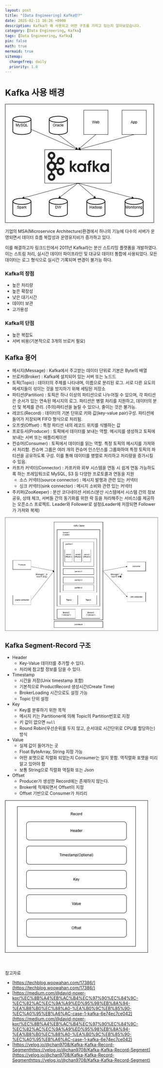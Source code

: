 ```yaml
---
layout: post
title: "[Data Engineering] Kafka란?"
date: 2025-02-11 16:26 +0900
description: Kafka가 왜 사용되고 어떤 구조를 가지고 있는지 알아보았습니다.
category: [Data Engineering, Kafka]
tags: [Data Engineering, Kafka]
pin: false
math: true
mermaid: true
sitemap:
  changefreq: daily
  priority: 1.0
---
```

# Kafka 사용 배경
![img](/assets/img/data_engineering/kafka/kafka.png)

기업의 MSA(Microservice Architecture)환경에서 하나의 기능에 다수의 서버가 운영되면서 데이터 흐름 복잡성과 운영유지비가 증가하고 있다.

이를 해결하고자 링크드인에서 2011년 Kafka라는 분산 스트리밍 플랫폼을 개발하였다. 이는 스트림 처리, 실시간 데이터 파이프라인 및 대규모 데이터 통합에 사용되었다. 모든 데이터는 로그 형식으로 실시간 기록되며 변경이 불가능 하다.

### Kafka의 장점
- 높은 처리량
- 높은 확장성
- 낮은 대기시간
- 데이터 보관
- 고가용성

### Kafka의 단점
- 높은 복잡도
- 서버 비용(기본적으로 3개의 브로커 필요)

## Kafka 용어
- 메시지(Message) : Kafka에서 주고받는 데이터 단위로 기본은 Byte의 배열
- 브로커(Broker) : Kafka에 설치되어 있는 서버 또는 노드드
- 토픽(Topic) : 데이터의 주제를 나타내며, 이름으로 분리된 로그. 서로 다른 요도의 메세지들이 섞이는 것을 방지하기 위해 세팅된 저장소
- 파티션(Partition) : 토픽은 하나 이상의 파티션으로 나누어질 수 있으며, 각 파티션은 순서가 있는 연속된 메시지의 로그. 파티션은 병렬 처리를 지원하고, 데이터의 분산 및 복제를 관리. 
(주의)파티션을 늘릴 수 있으나, 줄이는 것은 불가능.
- 레코드(Record) : 데이터의 기본 단위로 키와 값(key-value pair)구성. 파티션에 들어가 저장되며 FIFO 형식으로 처리됨.
- 오프셋(Offset) : 특정 파티션 내의 레코드 위치를 식별하는 값
- 프로듀서(Producer) : 토픽에서 데이터를 보내는 역할. 메시지를 생성하고 토픽에 보내는 서버 또는 애플리케이션
- 컨슈머(Consumer) : 토픽에서 데이터를 읽는 역할. 특정 토픽의 메시지를 가져와서 처리함. 컨슈머 그룹은 여러 개의 컨슈머 인스턴스를 그룹화하여 특정 토픽의 파티션을 공유하도록 구성. 이를 통해 데이터를 병렬로 처리하고 처리량을 증가시킬 수 있음.
- 카프카 커넥터(Connector) : 카프카와 외부 시스템을 연동 시 쉽게 연동 가능하도록 하는 프레임워크로 MySQL, S3 등 다양한 프로토콜과 연동을 지원
  - 소스 커넥터(source connector) : 메시지 발행과 관련 있는 커넥터
  - 싱크 커넥터(sink connector) : 메시지 소비와 관련 있는 커넥터
- 주키퍼(ZooKeeper) : 분산 코디네이션 서비스(분산 시스템에서 시스템 간의 정보 공유, 상태 체크, 서버들 간의 동기화를 위한 락 등을 처리해주는 서비스)를 제공하는 오픈소스 프로젝트. Leader와 Follower로 설정(Leader에 저장되면 Follower가 가져와 복제)

![img](/assets/img/data_engineering/kafka/kafka-terminology.png)

## Kafka Segment-Record 구조
- Header
  - Key-Value 데이터를 추가할 수 있다.
  - 처리에 참고할 정보를 담을 수 있다.
- Timestamp
  - 시간을 저장(Unix timestamp 포함)
  - 기본적으로 ProductRecord 생성시간(Create Time)
  - BrokerLoading 시간으로도 설정 가능
  - Topic 단위 설정
- Key
  - Key를 분류하기 위한 목적
  - 메시지 키는 Partitioner에 의해 Topic의 Partition번호로 지정
  - 키 값이 없으면 `null`
  - Round Robin(우선순위를 두지 않고, 순서대로 시간단위로 CPU를 할당하는)방식
- Value
  - 실제 값이 들어가는 곳
  - Float ByteArray, String 지정 가능
  - 어떤 포맷으로 직렬화 되었는지 Consumer는 알지 못함. 역직렬화 포맷을 미리 알고 있어야 함
  - 보통 String으로 직렬화 역질화 또는 Json
- Offset
  - Producer가 생성한 Record에는 존재하지 않는다.
  - Broker에 적재되면서 Offset이 지정
  - Offset 기반으로 Consumer가 처리리


![img](/assets/img/data_engineering/kafka/kafka-segment-record.png)   

&nbsp;

참고자료
- [https://techblog.woowahan.com/17386/](https://techblog.woowahan.com/17386/)
- [https://medium.com/@david-noxer-kor/%EC%8B%A4%EB%AC%B4%EC%97%90%EC%84%9C-%EC%82%AC%EC%9A%A9%ED%95%98%EB%8A%94-%EA%B8%B0%EC%88%A0-%EA%B0%9C%EB%85%90-%EC%A0%95%EB%A6%AC-case-1-kafka-6e74ec7ce042](https://medium.com/@david-noxer-kor/%EC%8B%A4%EB%AC%B4%EC%97%90%EC%84%9C-%EC%82%AC%EC%9A%A9%ED%95%98%EB%8A%94-%EA%B8%B0%EC%88%A0-%EA%B0%9C%EB%85%90-%EC%A0%95%EB%A6%AC-case-1-kafka-6e74ec7ce042)
- [https://velog.io/@chan9708/Kafka-Kafka-Record-Segmenthttps://velog.io/@chan9708/Kafka-Kafka-Record-Segment](https://velog.io/@chan9708/Kafka-Kafka-Record-Segmenthttps://velog.io/@chan9708/Kafka-Kafka-Record-Segment)